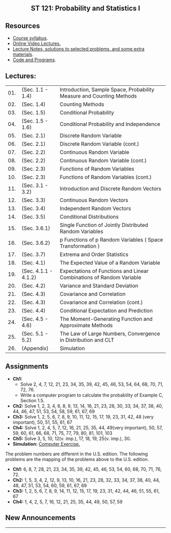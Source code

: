 <center>

## ST 121: Probability and Statistics I

</center>

## Resources

*   [Course syllabus](CourseSyllabus.pdf).
*   [Online Video Lectures.](http://www.youtube.com/playlist?list=PL158D091D26F47358)
*   [Lecture Notes, solutions to selected problems, and some extra materials](LectureNotes/).
*   [Code and Programs](Code/).

## Lectures:

<table>

<tbody>

<tr>

<td width="30">01.</td>

<td width="130">(Sec. 1.1 - 1.4)</td>

<td width="600">Introduction, Sample Space, Probability Measure and Counting Methods</td>

</tr>

<tr>

<td>02.</td>

<td>(Sec. 1.4)</td>

<td>Counting Methods</td>

</tr>

<tr>

<td>03.</td>

<td>(Sec. 1.5)</td>

<td>Conditional Probability</td>

</tr>

<tr>

<td>04.</td>

<td>(Sec. 1.5 - 1.6)</td>

<td>Conditional Probability and Independence</td>

</tr>

<tr>

<td>05.</td>

<td>(Sec. 2.1)</td>

<td>Discrete Random Variable</td>

</tr>

<tr>

<td>06.</td>

<td>(Sec. 2.1)</td>

<td>Discrete Random Variable (cont.)</td>

</tr>

<tr>

<td>07.</td>

<td>(Sec. 2.2)</td>

<td>Continuous Random Variable</td>

</tr>

<tr>

<td>08.</td>

<td>(Sec. 2.2)</td>

<td>Continuous Random Variable (cont.)</td>

</tr>

<tr>

<td>09.</td>

<td>(Sec. 2.3)</td>

<td>Functions of Random Variables</td>

</tr>

<tr>

<td>10.</td>

<td>(Sec. 2.3)</td>

<td>Functions of Random Variables (cont.)</td>

</tr>

<tr>

<td>11.</td>

<td>(Sec. 3.1 - 3.2)</td>

<td>Introduction and Discrete Random Vectors</td>

</tr>

<tr>

<td>12.</td>

<td>(Sec. 3.3)</td>

<td>Continuous Random Vectors</td>

</tr>

<tr>

<td>13.</td>

<td>(Sec. 3.4)</td>

<td>Independent Random Vectors</td>

</tr>

<tr>

<td>14.</td>

<td>(Sec. 3.5)</td>

<td>Conditional Distributions</td>

</tr>

<tr>

<td>15.</td>

<td>(Sec. 3.6.1)</td>

<td>Single Function of Jointly Distributed Random Variables</td>

</tr>

<tr>

<td>16.</td>

<td>(Sec. 3.6.2)</td>

<td>p Functions of p Random Variables ( Space Transformation )</td>

</tr>

<tr>

<td>17.</td>

<td>(Sec. 3.7)</td>

<td>Extrema and Order Statistics</td>

</tr>

<tr>

<td>18.</td>

<td>(Sec. 4.1)</td>

<td>The Expected Value of a Random Variable</td>

</tr>

<tr>

<td>19.</td>

<td>(Sec. 4.1.1 - 4.1.2)</td>

<td>Expectations of Functions and Linear Combinations of Random Variable</td>

</tr>

<tr>

<td>20.</td>

<td>(Sec. 4.2)</td>

<td>Variance and Standard Deviation</td>

</tr>

<tr>

<td>21.</td>

<td>(Sec. 4.3)</td>

<td>Covariance and Correlation</td>

</tr>

<tr>

<td>22.</td>

<td>(Sec. 4.3)</td>

<td>Covariance and Correlation (cont.)</td>

</tr>

<tr>

<td>23.</td>

<td>(Sec. 4.4)</td>

<td>Conditional Expectation and Prediction</td>

</tr>

<tr>

<td>24.</td>

<td>(Sec. 4.5 - 4.6)</td>

<td>The Moment-Generating Function and Approximate Methods</td>

</tr>

<tr>

<td>25.</td>

<td>(Sec. 5.1 - 5.2)</td>

<td>The Law of Large Numbers, Convergence in Distribution and CLT</td>

</tr>

<tr>

<td>26.</td>

<td>(Appendix)</td>

<td>Simulation</td>

</tr>

</tbody>

</table>

## Assignments

*   **Ch1:**
    *   Solve 2, 4, 7, 12, 21, 23, 34, 35, 39, 42, 45, 46, 53, 54, 64, 68, 70, 71, 72, 76.
    *   Write a computer program to calculate the probability of Example C, Section 1.5.
*   **Ch2:** Solve 1, 2, 3, 4, 6, 8, 9, 13, 14, 16, 21, 23, 28, 30, 33, 34, 37, 38, 40, 44, 46, 47, 51, 53, 54, 58, 59, 61, 67, 69
*   **Ch3:** Solve 1, 2, 5, 6, 7, 8, 9, 10, 11, 12, 15, 17, 19, 23, 31, 42, 48 (very important), 50, 51, 55, 61, 67
*   **Ch4:** Solve 1, 2, 4, 5, 7, 12, 16, 21, 25, 35, 44, 49(very important), 50, 57, 59, 60, 61, 66, 68, 71, 75, 77, 79, 80, 81, 101, 103
*   **Ch5:** Solve 3, 5, 10, 12(v. imp.), 17, 18, 19, 25(v. imp.), 30.
*   **Simulation:** [Computer Exercise.](Assignments/SimulationHW.pdf)

The problem numbers are different in the U.S. edition. The following problems are the mapping of the problems above to the U.S. edition.

*   **Ch1:** 6, 8, 7, 28, 21, 23, 34, 35, 39, 42, 45, 46, 53, 54, 60, 68, 70, 71, 76, 72.
*   **Ch2:** 1, 5, 3, 4, 2, 12, 9, 13, 10, 16, 21, 23, 28, 32, 33, 34, 37, 38, 40, 44, 48, 47, 51, 53, 54, 60, 59, 61, 67, 69
*   **Ch3:** 1, 2, 5, 6, 7, 8, 9, 14, 11, 12, 15, 17, 19, 23, 31, 42, 44, 46, 51, 55, 61, 67
*   **Ch4:** 1, 4, 2, 5, 7, 16, 12, 21, 25, 35, 44, 49, 50, 57, 59

## **New Announcements**

* * *
